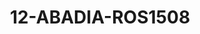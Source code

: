 ---
title: 12-ABADIA-ROS1508
image: /v1543919832/viterbo/12-ABADIA-ROS1508.jpg
brand: rosa-clara
layout: vestito
---